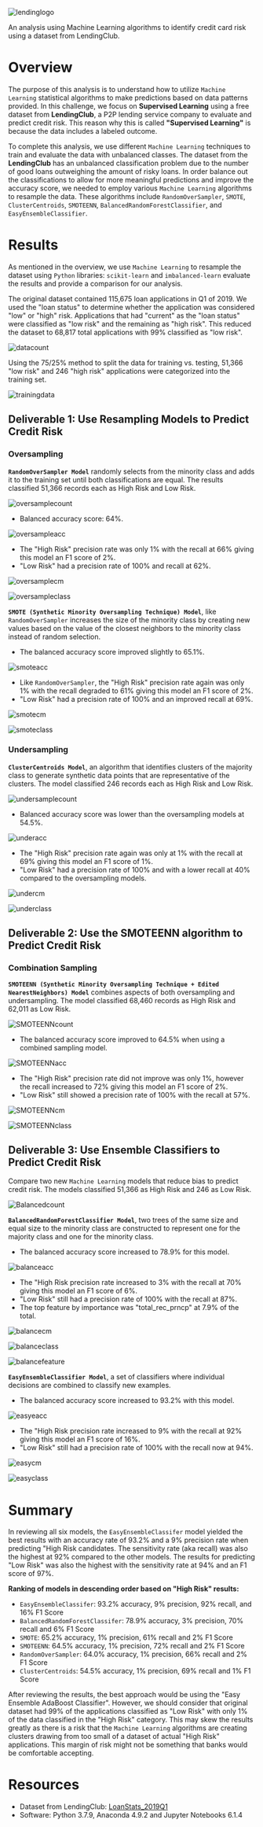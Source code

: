 ![lendinglogo](https://github.com/amylio/Credit_Risk_Analysis/blob/main/Images/LendingClubLogo2.png)

An analysis using Machine Learning algorithms to identify credit card risk using a dataset from LendingClub.

# Overview

The purpose of this analysis is to understand how to utilize `Machine Learning` statistical algorithms to make predictions based on data patterns provided. In this challenge, we focus on **Supervised Learning** using a free dataset from **LendingClub**, a P2P lending service company to evaluate and predict credit risk. This reason why this is called **"Supervised Learning"** is because the data includes a labeled outcome. 

To complete this analysis, we use different `Machine Learning` techniques to train and evaluate the data with unbalanced classes. The dataset from the **LendingClub** has an unbalanced classification problem due to the number of good loans outweighing the amount of risky loans. In order balance out the classifications to allow for more meaningful predictions and improve the accuracy score, we needed to employ various `Machine Learning` algorithms to resample the data. These algorithms include `RandomOverSampler`, `SMOTE`, `ClusterCentroids`, `SMOTEENN`, `BalancedRandomForestClassifier`, and `EasyEnsembleClassifier`.

# Results

As mentioned in the overview, we use `Machine Learning` to resample the dataset using `Python` libraries: `scikit-learn` and `imbalanced-learn` evaluate the results and provide a comparison for our analysis. 

The original dataset contained 115,675 loan applications in Q1 of 2019. We used the "loan status" to determine whether the application was considered "low" or "high" risk. Applications that had "current" as the "loan status" were classified as "low risk" and the remaining as "high risk". This reduced the dataset to 68,817 total applications with 99% classified as "low risk". 

![datacount](https://github.com/amylio/Credit_Risk_Analysis/blob/main/Images/datacount.png)

Using the 75/25% method to split the data for training vs. testing, 51,366 "low risk" and 246 "high risk" applications were categorized into the training set.   

![trainingdata](https://github.com/amylio/Credit_Risk_Analysis/blob/main/Images/trainingdata.png)

## Deliverable 1: Use Resampling Models to Predict Credit Risk

### Oversampling

**`RandomOverSampler Model`** randomly selects from the minority class and adds it to the training set until both classifications are equal. The results classified 51,366 records each as High Risk and Low Risk.

![oversamplecount](https://github.com/amylio/Credit_Risk_Analysis/blob/main/Images/oversamplecount.png)

  * Balanced accuracy score: 64%.

  ![oversampleacc](https://github.com/amylio/Credit_Risk_Analysis/blob/main/Images/oversampleacc.png)

  * The "High Risk" precision rate was only 1% with the recall at 66% giving this model an F1 score of 2%.
  * "Low Risk" had a precision rate of 100% and recall at 62%.  
  
  ![oversamplecm](https://github.com/amylio/Credit_Risk_Analysis/blob/main/Images/oversamplecm.png)
  
  ![oversampleclass](https://github.com/amylio/Credit_Risk_Analysis/blob/main/Images/oversampleclass.png)

**`SMOTE (Synthetic Minority Oversampling Technique) Model`**, like `RandomOverSampler` increases the size of the minority class by creating new values based on the value of the closest neighbors to the minority class instead of random selection. 

  * The balanced accuracy score improved slightly to 65.1%.

  ![smoteacc](https://github.com/amylio/Credit_Risk_Analysis/blob/main/Images/Smoteacc.png)

  * Like `RandomOverSampler`, the "High Risk" precision rate again was only 1% with the recall degraded to 61% giving this model an F1 score of 2%.
  * "Low Risk" had a precision rate of 100% and an improved recall at 69%.  

  ![smotecm](https://github.com/amylio/Credit_Risk_Analysis/blob/main/Images/SmoteCM.png)
  
  ![smoteclass](https://github.com/amylio/Credit_Risk_Analysis/blob/main/Images/SmoteClass.png)

### Undersampling

**`ClusterCentroids Model`**, an algorithm that identifies clusters of the majority class to generate synthetic data points that are representative of the clusters. The model classified 246 records each as High Risk and Low Risk.

![undersamplecount](https://github.com/amylio/Credit_Risk_Analysis/blob/main/Images/undersamplecount.png)

  * Balanced accuracy score was lower than the oversampling models at 54.5%.

  ![underacc](https://github.com/amylio/Credit_Risk_Analysis/blob/main/Images/underacc.png)

  * The "High Risk" precision rate again was only at 1% with the recall at 69% giving this model an F1 score of 1%.
  * "Low Risk" had a precision rate of 100% and with a lower recall at 40% compared to the oversampling models.  

  ![undercm](https://github.com/amylio/Credit_Risk_Analysis/blob/main/Images/undercm.png)
  
  ![underclass](https://github.com/amylio/Credit_Risk_Analysis/blob/main/Images/underclass.png)

## Deliverable 2: Use the SMOTEENN algorithm to Predict Credit Risk

### Combination Sampling

**`SMOTEENN (Synthetic Minority Oversampling Technique + Edited NearestNeighbors) Model`** combines aspects of both oversampling and undersampling. The model classified 68,460 records as High Risk and 62,011 as Low Risk.

![SMOTEENNcount](https://github.com/amylio/Credit_Risk_Analysis/blob/main/Images/SMOTEENNcount.png)

  * The balanced accuracy score improved to 64.5% when using a combined sampling model.

  ![SMOTEENNacc](https://github.com/amylio/Credit_Risk_Analysis/blob/main/Images/SMOTEENNacc.png)

  * The "High Risk" precision rate did not improve was only 1%, however the recall increased to 72% giving this model an F1 score of 2%.
  * "Low Risk" still showed a precision rate of 100% with the recall at 57%.  
  
  ![SMOTEENNcm](https://github.com/amylio/Credit_Risk_Analysis/blob/main/Images/SMOTEENNcm.png)

  ![SMOTEENNclass](https://github.com/amylio/Credit_Risk_Analysis/blob/main/Images/SMOTEENNclass.png)

## Deliverable 3: Use Ensemble Classifiers to Predict Credit Risk

Compare two new `Machine Learning` models that reduce bias to predict credit risk. The models classified 51,366 as High Risk and 246 as Low Risk.

![Balancedcount](https://github.com/amylio/Credit_Risk_Analysis/blob/main/Images/balancedcount.png)

**`BalancedRandomForestClassifier Model`**, two trees of the same size and equal size to the minority class are constructed to represent one for the majority class and one for the minority class. 

  * The balanced accuracy score increased to 78.9% for this model.

  ![balanceacc](https://github.com/amylio/Credit_Risk_Analysis/blob/main/Images/Balancedacc.png)

  * The "High Risk precision rate increased to 3% with the recall at 70% giving this model an F1 score of 6%.
  * "Low Risk" still had a precision rate of 100% with the recall at 87%.  
  * The top feature by importance was "total_rec_prncp" at 7.9% of the total.

  ![balancecm](https://github.com/amylio/Credit_Risk_Analysis/blob/main/Images/Balancedcm.png)
  
  ![balanceclass](https://github.com/amylio/Credit_Risk_Analysis/blob/main/Images/balancedclass.png)

  ![balancefeature](https://github.com/amylio/Credit_Risk_Analysis/blob/main/Images/BalancedFeature.png) 

**`EasyEnsembleClassifier Model`**, a set of classifiers where individual decisions are combined to classify new examples.

  * The balanced accuracy score increased to 93.2% with this model.

  ![easyeacc](https://github.com/amylio/Credit_Risk_Analysis/blob/main/Images/Easyacc.png)

  * The "High Risk precision rate increased to 9% with the recall at 92% giving this model an F1 score of 16%.
  * "Low Risk" still had a precision rate of 100% with the recall now at 94%.  

  ![easycm](https://github.com/amylio/Credit_Risk_Analysis/blob/main/Images/Easycm.png)
  
  ![easyclass](https://github.com/amylio/Credit_Risk_Analysis/blob/main/Images/Easyclass.png)

# Summary

In reviewing all six models, the `EasyEnsembleClassifer` model yielded the best results with an accuracy rate of 93.2% and a 9% precision rate when predicting "High Risk candidates. The sensitivity rate (aka recall) was also the highest at 92% compared to the other models. The results for predicting "Low Risk" was also the highest with the sensitivity rate at 94% and an F1 score of 97%.

**Ranking of models in descending order based on "High Risk" results:**
* `EasyEnsembleClassifer`: 93.2% accuracy, 9% precision, 92% recall, and 16% F1 Score
* `BalancedRandomForestClassifer`: 78.9% accuracy, 3% precision, 70% recall and 6% F1 Score
* `SMOTE`: 65.2% accuracy, 1% precision, 61% recall and 2% F1 Score
* `SMOTEENN`: 64.5% accuracy, 1% precision, 72% recall and 2% F1 Score
* `RandomOverSampler`: 64.0% accuracy, 1% precision, 66% recall and 2% F1 Score
* `ClusterCentroids`: 54.5% accuracy, 1% precision, 69% recall and 1% F1 Score

After reviewing the results, the best approach would be using the "Easy Ensemble AdaBoost Classifier". However, we should consider that original dataset had 99% of the applications classified as "Low Risk" with only 1% of the data classified in the "High Risk" category. This may skew the results greatly as there is a risk that the `Machine Learning` algorithms are creating clusters drawing from too small of a dataset of actual "High Risk" applications. This margin of risk might not be something that banks would be comfortable accepting.

# Resources

* Dataset from LendingClub: [LoanStats_2019Q1](https://github.com/amylio/Credit_Risk_Analysis/blob/main/Resources/LoanStats_2019Q1.csv)
* Software: Python 3.7.9, Anaconda 4.9.2 and Jupyter Notebooks 6.1.4
